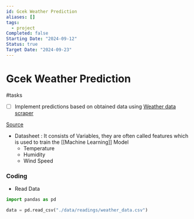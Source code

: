 ```yaml
---
id: Gcek Weather Prediction
aliases: []
tags:
  - project
Completed: false
Starting Date: "2024-09-12"
Status: true
Target Date: "2024-09-23"
---
```


# Gcek Weather Prediction

#tasks

- [ ] Implement predictions based on obtained data using [Weather data scraper](https://github.com/aruncs31s/GCEK_Weather_Meter_Scraper)

[Source](https://janaksenevirathne.medium.com/building-a-weather-prediction-model-with-machine-learning-a-step-by-step-guide-9eaf768171be)

- Datasheet : It consists of Variables, they are often called features which is used to train the [[Machine Learning]] Model
  - Temperature
  - Humidity
  - Wind Speed

### Coding

- Read Data

```python
import pandas as pd

data = pd.read_csv("./data/readings/weather_data.csv")

```
